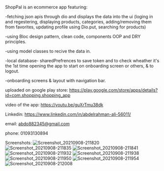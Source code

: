 ShopPal is an ecommerce app featuring: 


-fetching json apis through dio and displays the data into the ui (loging in and regestering, displaying products, categories, adding/removing them from favorites, updating profile using Dio.put, searching for products)

-using Bloc design pattern, clean code, components OOP and DRY principles.

-using model classes to recive the data in.

-local database- sharedPrefrences to save token and to check wheather it's the 1st time opening the app to start on onboarding screen or others, & to logout.

-onboarding screens & layout with navigation bar.


uploaded on google play store: https://play.google.com/store/apps/details?id=com.shopping.shopping_app 


video of the app: https://youtu.be/guXrTmu38dk  


Linkedin: https://www.linkedin.com/in/abdelrahman-ali-56011/  


email: abdo882345@gmail.com  


phone: 01093130894

Screenshots: ![Screenshot_20210908-211820](https://user-images.githubusercontent.com/53402251/132884472-0b55477c-afc8-44bf-919a-377872f32d31.jpg)
![Screenshot_20210908-211835](https://user-images.githubusercontent.com/53402251/132884484-81f41ffb-0ee3-4b75-baba-20376ee688cd.jpg)
![Screenshot_20210908-211841](https://user-images.githubusercontent.com/53402251/132884486-4de695b4-84ea-4129-b7c0-a0f09d2893e1.jpg)
![Screenshot_20210908-211932](https://user-images.githubusercontent.com/53402251/132884490-d1c07c62-e6ce-44ac-bf4d-e4f72e6f92cd.jpg)
![Screenshot_20210908-211938](https://user-images.githubusercontent.com/53402251/132884507-3ccbef93-601f-4ce4-9582-379b76e3adc8.jpg)
![Screenshot_20210908-211950](https://user-images.githubusercontent.com/53402251/132884517-361b055e-68c4-4c7e-82f3-741f701ddf69.jpg)
![Screenshot_20210908-211954](https://user-images.githubusercontent.com/53402251/132884530-ebc29e80-1625-48c2-aa2a-88f8d28a11b0.jpg)
![Screenshot_20210908-212008](https://user-images.githubusercontent.com/53402251/132884538-071fe7fb-d140-4f68-bec1-fcb3736ecc1c.jpg)

